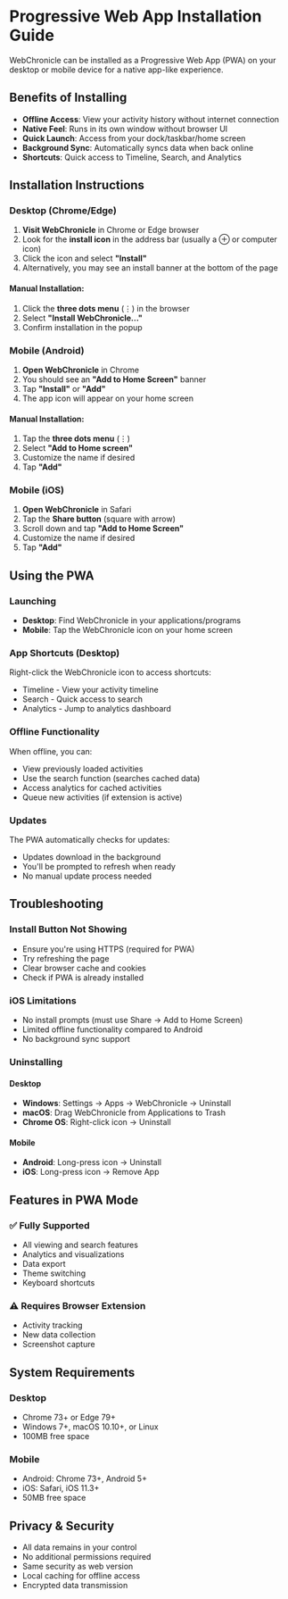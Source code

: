 # Progressive Web App Installation Guide

WebChronicle can be installed as a Progressive Web App (PWA) on your desktop or mobile device for a native app-like experience.

## Benefits of Installing

- **Offline Access**: View your activity history without internet connection
- **Native Feel**: Runs in its own window without browser UI
- **Quick Launch**: Access from your dock/taskbar/home screen
- **Background Sync**: Automatically syncs data when back online
- **Shortcuts**: Quick access to Timeline, Search, and Analytics

## Installation Instructions

### Desktop (Chrome/Edge)

1. **Visit WebChronicle** in Chrome or Edge browser
2. Look for the **install icon** in the address bar (usually a ⊕ or computer icon)
3. Click the icon and select **"Install"**
4. Alternatively, you may see an install banner at the bottom of the page

#### Manual Installation:
1. Click the **three dots menu** (⋮) in the browser
2. Select **"Install WebChronicle..."**
3. Confirm installation in the popup

### Mobile (Android)

1. **Open WebChronicle** in Chrome
2. You should see an **"Add to Home Screen"** banner
3. Tap **"Install"** or **"Add"**
4. The app icon will appear on your home screen

#### Manual Installation:
1. Tap the **three dots menu** (⋮)
2. Select **"Add to Home screen"**
3. Customize the name if desired
4. Tap **"Add"**

### Mobile (iOS)

1. **Open WebChronicle** in Safari
2. Tap the **Share button** (square with arrow)
3. Scroll down and tap **"Add to Home Screen"**
4. Customize the name if desired
5. Tap **"Add"**

## Using the PWA

### Launching
- **Desktop**: Find WebChronicle in your applications/programs
- **Mobile**: Tap the WebChronicle icon on your home screen

### App Shortcuts (Desktop)
Right-click the WebChronicle icon to access shortcuts:
- Timeline - View your activity timeline
- Search - Quick access to search
- Analytics - Jump to analytics dashboard

### Offline Functionality
When offline, you can:
- View previously loaded activities
- Use the search function (searches cached data)
- Access analytics for cached activities
- Queue new activities (if extension is active)

### Updates
The PWA automatically checks for updates:
- Updates download in the background
- You'll be prompted to refresh when ready
- No manual update process needed

## Troubleshooting

### Install Button Not Showing
- Ensure you're using HTTPS (required for PWA)
- Try refreshing the page
- Clear browser cache and cookies
- Check if PWA is already installed

### iOS Limitations
- No install prompts (must use Share → Add to Home Screen)
- Limited offline functionality compared to Android
- No background sync support

### Uninstalling

#### Desktop
- **Windows**: Settings → Apps → WebChronicle → Uninstall
- **macOS**: Drag WebChronicle from Applications to Trash
- **Chrome OS**: Right-click icon → Uninstall

#### Mobile
- **Android**: Long-press icon → Uninstall
- **iOS**: Long-press icon → Remove App

## Features in PWA Mode

### ✅ Fully Supported
- All viewing and search features
- Analytics and visualizations
- Data export
- Theme switching
- Keyboard shortcuts

### ⚠️ Requires Browser Extension
- Activity tracking
- New data collection
- Screenshot capture

## System Requirements

### Desktop
- Chrome 73+ or Edge 79+
- Windows 7+, macOS 10.10+, or Linux
- 100MB free space

### Mobile
- Android: Chrome 73+, Android 5+
- iOS: Safari, iOS 11.3+
- 50MB free space

## Privacy & Security

- All data remains in your control
- No additional permissions required
- Same security as web version
- Local caching for offline access
- Encrypted data transmission